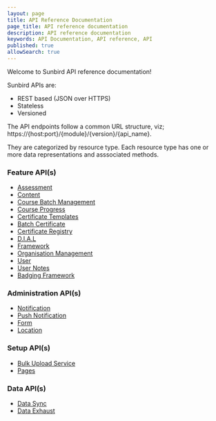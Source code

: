 ```yaml
---
layout: page
title: API Reference Documentation
page_title: API reference documentation
description: API reference documentation
keywords: API Documentation, API reference, API
published: true
allowSearch: true
---
```

Welcome to Sunbird API reference documentation!

Sunbird APIs are:

- REST based (JSON over HTTPS)
- Stateless
- Versioned
 
The API endpoints follow a common URL structure, viz; https://{host:port}/{module}/{version}/{api_name}.

They are categorized by resource type. Each resource type has one or more data representations and asssociated methods.

<div class="row">
    <div class="col-sm-4">
        <h3>Feature API(s)</h3>
        <ul>
            <li><a href="apis/assessmentapi/" target="_blank">Assessment</a></li>
            <li><a href="apis/content/" target="_blank">Content</a></li>
            <li><a href="apis/coursebatchmanapi/" target="_blank">Course Batch Management</a></li>
            <li><a href="apis/courseprogressapi/" target="_blank">Course Progress</a></li>
            <li><a href="apis/certificatetemplateapi/" target="_blank">Certificate Templates</a></li>
            <li><a href="apis/coursebatchcertificateapi/" target="_blank">Batch Certificate</a></li>
            <li><a href="apis/certificateregistry/" target="_blank">Certificate Registry</a></li>
            <li><a href="apis/dialapi/" target="_blank">D.I.A.L </a></li>
            <li><a href="apis/framework/" target="_blank">Framework </a></li>
            <li><a href="apis/orgapi/" target="_blank">Organisation Management </a></li>
            <li><a href="apis/userapi/" target="_blank">User </a></li>
            <!--<li><a href="apis/badgesapi/" target="_blank">User Badges </a></li>-->
            <li><a href="apis/noteapi/" target="_blank">User Notes </a></li>
            <li><a href="apis/badgingframeworkapi/" target="_blank">Badging Framework </a></li>
        </ul>
    </div>
    <div class="col-sm-4">
        <h3>Administration API(s)</h3>
        <ul>
            <li><a href="apis/notificationapi/" target="_blank">Notification </a></li>
            <li><a href="apis/firebasecloudmessagingapi/" target="_blank">Push Notification </a></li>
            <li><a href="apis/form/" target="_blank">Form </a></li>   
            <li><a href="apis/locationapi/" target="_blank"> Location </a></li>
        </ul>
        <h3>Setup API(s)</h3>
        <ul>
            <li><a href="apis/bulkupload/" target="_blank">Bulk Upload Service </a></li>
            <li><a href="apis/pagesapi/" target="_blank">Pages </a></li>     
        </ul>
        </div>
    <div class="col-sm-4">
        <h3>Data API(s)</h3>
        <ul>
            <li><a href="apis/datasyncapi/" target="_blank">Data Sync </a></li>
            <li><a href="apis/dataexhaustapi/" target="_blank">Data Exhaust</a></li>
        </ul>
    </div>